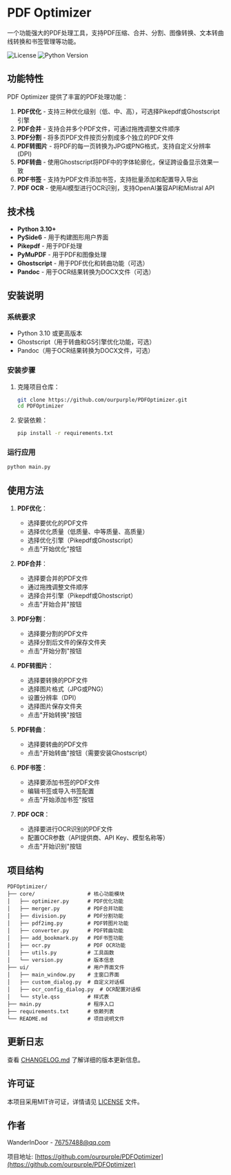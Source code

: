 # PDF Optimizer

一个功能强大的PDF处理工具，支持PDF压缩、合并、分割、图像转换、文本转曲线转换和书签管理等功能。

![License](https://img.shields.io/badge/license-MIT-blue.svg)
![Python Version](https://img.shields.io/badge/python-3.10%2B-blue.svg)

## 功能特性

PDF Optimizer 提供了丰富的PDF处理功能：

1. **PDF优化** - 支持三种优化级别（低、中、高），可选择Pikepdf或Ghostscript引擎
2. **PDF合并** - 支持合并多个PDF文件，可通过拖拽调整文件顺序
3. **PDF分割** - 将多页PDF文件按页分割成多个独立的PDF文件
4. **PDF转图片** - 将PDF的每一页转换为JPG或PNG格式，支持自定义分辨率(DPI)
5. **PDF转曲** - 使用Ghostscript将PDF中的字体轮廓化，保证跨设备显示效果一致
6. **PDF书签** - 支持为PDF文件添加书签，支持批量添加和配置导入导出
7. **PDF OCR** - 使用AI模型进行OCR识别，支持OpenAI兼容API和Mistral API

## 技术栈

- **Python 3.10+**
- **PySide6** - 用于构建图形用户界面
- **Pikepdf** - 用于PDF处理
- **PyMuPDF** - 用于PDF和图像处理
- **Ghostscript** - 用于PDF优化和转曲功能（可选）
- **Pandoc** - 用于OCR结果转换为DOCX文件（可选）

## 安装说明

### 系统要求

- Python 3.10 或更高版本
- Ghostscript（用于转曲和GS引擎优化功能，可选）
- Pandoc（用于OCR结果转换为DOCX文件，可选）

### 安装步骤

1. 克隆项目仓库：
   ```bash
   git clone https://github.com/ourpurple/PDFOptimizer.git
   cd PDFOptimizer
   ```

2. 安装依赖：
   ```bash
   pip install -r requirements.txt
   ```

### 运行应用

```bash
python main.py
```

## 使用方法

1. **PDF优化**：
   - 选择要优化的PDF文件
   - 选择优化质量（低质量、中等质量、高质量）
   - 选择优化引擎（Pikepdf或Ghostscript）
   - 点击"开始优化"按钮

2. **PDF合并**：
   - 选择要合并的PDF文件
   - 通过拖拽调整文件顺序
   - 选择合并引擎（Pikepdf或Ghostscript）
   - 点击"开始合并"按钮

3. **PDF分割**：
   - 选择要分割的PDF文件
   - 选择分割后文件的保存文件夹
   - 点击"开始分割"按钮

4. **PDF转图片**：
   - 选择要转换的PDF文件
   - 选择图片格式（JPG或PNG）
   - 设置分辨率（DPI）
   - 选择图片保存文件夹
   - 点击"开始转换"按钮

5. **PDF转曲**：
   - 选择要转曲的PDF文件
   - 点击"开始转曲"按钮（需要安装Ghostscript）

6. **PDF书签**：
   - 选择要添加书签的PDF文件
   - 编辑书签或导入书签配置
   - 点击"开始添加书签"按钮

7. **PDF OCR**：
   - 选择要进行OCR识别的PDF文件
   - 配置OCR参数（API提供商、API Key、模型名称等）
   - 点击"开始识别"按钮

## 项目结构

```
PDFOptimizer/
├── core/                 # 核心功能模块
│   ├── optimizer.py      # PDF优化功能
│   ├── merger.py         # PDF合并功能
│   ├── division.py       # PDF分割功能
│   ├── pdf2img.py        # PDF转图片功能
│   ├── converter.py      # PDF转曲功能
│   ├── add_bookmark.py   # PDF书签功能
│   ├── ocr.py            # PDF OCR功能
│   ├── utils.py          # 工具函数
│   └── version.py        # 版本信息
├── ui/                   # 用户界面文件
│   ├── main_window.py    # 主窗口界面
│   ├── custom_dialog.py  # 自定义对话框
│   ├── ocr_config_dialog.py  # OCR配置对话框
│   └── style.qss         # 样式表
├── main.py               # 程序入口
├── requirements.txt      # 依赖列表
└── README.md             # 项目说明文件
```

## 更新日志

查看 [CHANGELOG.md](CHANGELOG.md) 了解详细的版本更新信息。

## 许可证

本项目采用MIT许可证，详情请见 [LICENSE](LICENSE) 文件。

## 作者

WanderInDoor - 76757488@qq.com

项目地址: [https://github.com/ourpurple/PDFOptimizer](https://github.com/ourpurple/PDFOptimizer)